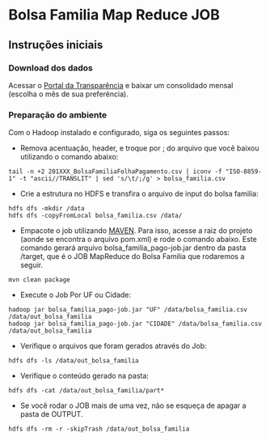 # Bolsa Familia Map Reduce JOB

## Instruções iniciais

### Download dos dados 
Acessar o [Portal da Transparência](http://www.portaldatransparencia.gov.br/downloads/mensal.asp?c=BolsaFamiliaFolhaPagamento) e baixar um consolidado mensal (escolha o mês de sua preferência).

### Preparação do ambiente
Com o Hadoop instalado e configurado, siga os seguintes passos:
* Remova acentuação, header, e troque <tab> por ; do arquivo que você baixou utilizando o comando abaixo:
```
tail -n +2 201XXX_BolsaFamiliaFolhaPagamento.csv | iconv -f "ISO-8859-1" -t "ascii//TRANSLIT" | sed 's/\t/;/g' > bolsa_familia.csv
```

* Crie a estrutura no HDFS e transfira o arquivo de input do bolsa familia: 
```
hdfs dfs -mkdir /data
hdfs dfs -copyFromLocal bolsa_familia.csv /data/
```

* Empacote o job utilizando [MAVEN](https://maven.apache.org/). Para isso, acesse a raiz do projeto (aonde se encontra o arquivo pom.xml) e rode o comando abaixo. Este comando gerará arquivo bolsa_familia_pago-job.jar dentro da pasta /target, que é o JOB MapReduce do Bolsa Familia que rodaremos a seguir.
```
mvn clean package
```		

* Execute o Job Por UF ou Cidade:
```
hadoop jar bolsa_familia_pago-job.jar "UF" /data/bolsa_familia.csv /data/out_bolsa_familia
hadoop jar bolsa_familia_pago-job.jar "CIDADE" /data/bolsa_familia.csv /data/out_bolsa_familia 
```

* Verifique o arquivos que foram gerados através do Job:
```
hdfs dfs -ls /data/out_bolsa_familia
```

* Verifique o conteúdo gerado na pasta:
```
hdfs dfs -cat /data/out_bolsa_familia/part*
```

* Se você rodar o JOB mais de uma vez, não se esqueça de apagar a pasta de OUTPUT.
```
hdfs dfs -rm -r -skipTrash /data/out_bolsa_familia
```
